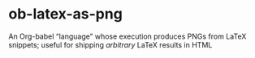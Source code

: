 # ob-latex-as-png
An Org-babel “language” whose execution produces PNGs from LaTeX snippets; useful for shipping *arbitrary* LaTeX results in HTML
